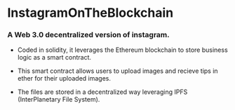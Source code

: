# InstagramOnTheBlockchain

### A Web 3.0 decentralized version of instagram.

- Coded in solidity, it leverages the Ethereum blockchain to store business logic as a smart contract.

- This smart contract allows users to upload images and recieve tips in ether for their uploaded images.

- The files are stored in a decentralized way leveraging IPFS (InterPlanetary File System).
